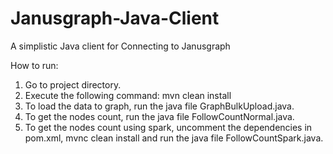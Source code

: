 # Janusgraph-Java-Client
A simplistic Java client for Connecting to Janusgraph


How to run:
1. Go to project directory.
2. Execute the following command:
    mvn clean install
3. To load the data to graph, run the java file GraphBulkUpload.java.
4. To get the nodes count, run the java file FollowCountNormal.java.
5. To get the nodes count using spark, uncomment the dependencies in pom.xml, mvnc clean install and
   run the java file FollowCountSpark.java.
